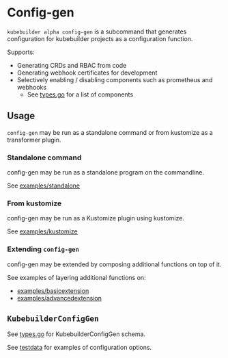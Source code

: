 # Config-gen

`kubebuilder alpha config-gen` is a subcommand that generates configuration for kubebuilder projects as a configuration function.

Supports:

- Generating CRDs and RBAC from code
- Generating webhook certificates for development
- Selectively enabling / disabling components such as prometheus and webhooks
  - See [types.go](types.go) for a list of components

## Usage

`config-gen` may be run as a standalone command or from kustomize as a transformer plugin.

### Standalone command

config-gen may be run as a standalone program on the commandline.

See [examples/standalone](examples/standalone/README.md)

### From kustomize

config-gen may be run as a Kustomize plugin using kustomize.

See [examples/kustomize](examples/kustomize/README.md)

### Extending `config-gen`

config-gen may be extended by composing additional functions on top of it.

See examples of layering additional functions on:

- [examples/basicextension](examples/basicextension/README.md)
- [examples/advancedextension](examples/advancedextension/README.md)

## `KubebuilderConfigGen`

See [types.go](apis/v1alpha1/types.go) for KubebuilderConfigGen schema.

See [testdata](apis/v1alpha1/testdata) for examples of configuration options.
